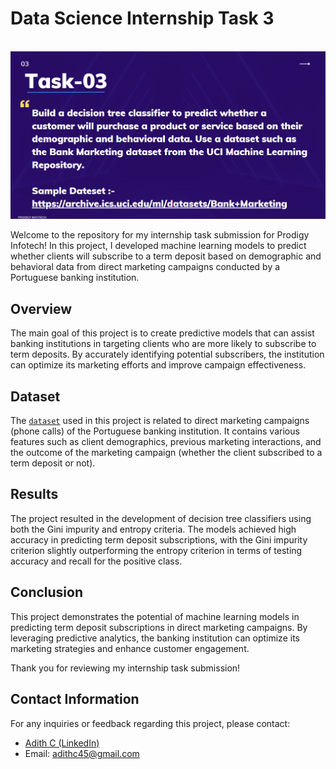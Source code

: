 # Data Science Internship Task 3
<br>
<img src="https://github.com/adiii-a/PRODIGY_DS_03/blob/main/ds3.png"   >

Welcome to the repository for my internship task submission for Prodigy Infotech! In this project, I developed machine learning models to predict whether clients will subscribe to a term deposit based on demographic and behavioral data from direct marketing campaigns conducted by a Portuguese banking institution.

## Overview

The main goal of this project is to create predictive models that can assist banking institutions in targeting clients who are more likely to subscribe to term deposits. By accurately identifying potential subscribers, the institution can optimize its marketing efforts and improve campaign effectiveness.

## Dataset

The <a href="https://github.com/adiii-a/PRODIGY_DS_03/blob/main/bank-additional-full.csv">`dataset`</a> used in this project is related to direct marketing campaigns (phone calls) of the Portuguese banking institution. It contains various features such as client demographics, previous marketing interactions, and the outcome of the marketing campaign (whether the client subscribed to a term deposit or not).


## Results

The project resulted in the development of decision tree classifiers using both the Gini impurity and entropy criteria. The models achieved high accuracy in predicting term deposit subscriptions, with the Gini impurity criterion slightly outperforming the entropy criterion in terms of testing accuracy and recall for the positive class.

## Conclusion

This project demonstrates the potential of machine learning models in predicting term deposit subscriptions in direct marketing campaigns. By leveraging predictive analytics, the banking institution can optimize its marketing strategies and enhance customer engagement.

Thank you for reviewing my internship task submission!


## Contact Information
For any inquiries or feedback regarding this project, please contact:

- <a href="https://www.linkedin.com/in/adith-c-02865126b/">Adith C (LinkedIn)</a>
- Email: adithc45@gmail.com

